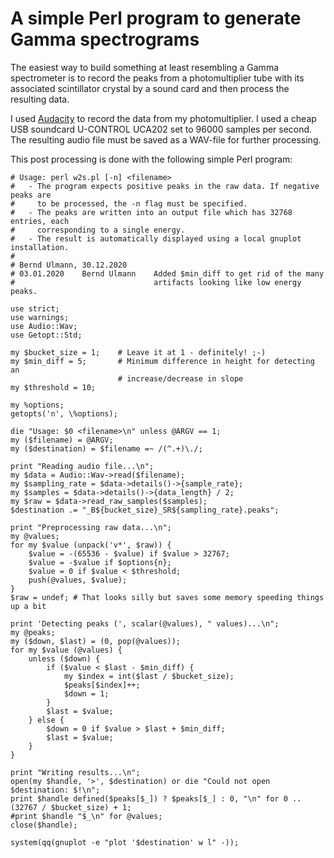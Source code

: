 # A simple Perl program to generate Gamma spectrograms

The easiest way to build something at least resembling a Gamma spectrometer
is to record the peaks from a photomultiplier tube with its associated 
scintillator crystal by a sound card and then process the resulting data.

I used [Audacity](https://www.audacity.de) to record the data from my 
photomultiplier. I used a cheap USB soundcard U-CONTROL UCA202 set to
96000 samples per second. The resulting audio file must be saved as a WAV-file
for further processing.

This post processing is done with the following simple Perl program:
```
# Usage: perl w2s.pl [-n] <filename>
#   - The program expects positive peaks in the raw data. If negative peaks are 
#     to be processed, the -n flag must be specified.
#   - The peaks are written into an output file which has 32768 entries, each
#     corresponding to a single energy.
#   - The result is automatically displayed using a local gnuplot installation.
#
# Bernd Ulmann, 30.12.2020
# 03.01.2020    Bernd Ulmann    Added $min_diff to get rid of the many 
#                               artifacts looking like low energy peaks.

use strict;
use warnings;
use Audio::Wav;
use Getopt::Std;

my $bucket_size = 1;    # Leave it at 1 - definitely! ;-)
my $min_diff = 5;       # Minimum difference in height for detecting an
                        # increase/decrease in slope
my $threshold = 10;

my %options;
getopts('n', \%options);

die "Usage: $0 <filename>\n" unless @ARGV == 1;
my ($filename) = @ARGV;
my ($destination) = $filename =~ /(^.+)\./;

print "Reading audio file...\n";
my $data = Audio::Wav->read($filename);
my $sampling_rate = $data->details()->{sample_rate};
my $samples = $data->details()->{data_length} / 2;
my $raw = $data->read_raw_samples($samples);
$destination .= "_B${bucket_size}_SR${sampling_rate}.peaks";

print "Preprocessing raw data...\n";
my @values;
for my $value (unpack('v*', $raw)) {
    $value = -(65536 - $value) if $value > 32767;
    $value = -$value if $options{n};
    $value = 0 if $value < $threshold;
    push(@values, $value);
}
$raw = undef; # That looks silly but saves some memory speeding things up a bit

print 'Detecting peaks (', scalar(@values), " values)...\n";
my @peaks;
my ($down, $last) = (0, pop(@values));
for my $value (@values) {
    unless ($down) {
        if ($value < $last - $min_diff) {
            my $index = int($last / $bucket_size);
            $peaks[$index]++;
            $down = 1;
        }
        $last = $value;
    } else {
        $down = 0 if $value > $last + $min_diff;
        $last = $value;
    }
}

print "Writing results...\n";
open(my $handle, '>', $destination) or die "Could not open $destination: $!\n";
print $handle defined($peaks[$_]) ? $peaks[$_] : 0, "\n" for 0 .. (32767 / $bucket_size) + 1;
#print $handle "$_\n" for @values;
close($handle);

system(qq(gnuplot -e "plot '$destination' w l" -));
```

